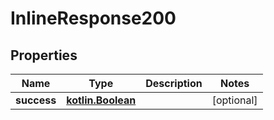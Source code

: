 # InlineResponse200

## Properties
Name | Type | Description | Notes
------------ | ------------- | ------------- | -------------
**success** | [**kotlin.Boolean**](.md) |  |  [optional]
